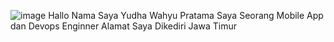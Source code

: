 ![image](https://user-images.githubusercontent.com/45303012/196626573-0d18d512-f55a-4245-bada-d2198f3a23b9.png)
Hallo Nama Saya Yudha Wahyu Pratama
Saya Seorang Mobile App dan Devops Enginner
Alamat Saya Dikediri Jawa Timur
